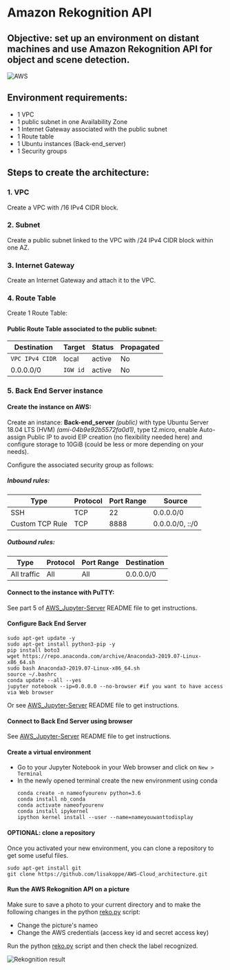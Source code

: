 # Amazon Rekognition API

## Objective: set up an environment on distant machines and use Amazon Rekognition API for object and scene detection.

![AWS](https://github.com/lisakoppe/AWS-Cloud_architecture/blob/master/AWS_Rekognition-API/Screenshots/AWS_rekognition.gif)

## Environment requirements:
- 1 VPC
- 1 public subnet in one Availability Zone
- 1 Internet Gateway associated with the public subnet
- 1 Route table
- 1 Ubuntu instances (Back-end_server)
- 1 Security groups

## Steps to create the architecture:
### 1. VPC
Create a VPC with <IP>/16 IPv4 CIDR block.

### 2. Subnet
Create a public subnet linked to the VPC with <IP>/24 IPv4 CIDR block within one AZ.

### 3. Internet Gateway
Create an Internet Gateway and attach it to the VPC.

### 4. Route Table
Create 1 Route Table:
#### Public Route Table associated to the public subnet:

| Destination        | Target                 | Status   | Propagated  |      
| ------------------ | ---------------------- | -------- | ----------- |
| `VPC IPv4 CIDR`    | local                  | active   | No          |
| 0.0.0.0/0          | `IGW id`               | active   | No          |

### 5. Back End Server instance
#### Create the instance on AWS:
Create an instance: **Back-end_server** *(public)* with type Ubuntu Server 18.04 LTS (HVM) *(ami-04b9e92b5572fa0d1)*, type t2.micro, enable Auto-assign Public IP to avoid EIP creation (no flexibility needed here) and configure storage to 10GiB (could be less or more depending on your needs).

Configure the associated security group as follows:
##### Inbound rules:
| Type            | Protocol   | Port Range  | Source             |
| --------------- | ---------- | ----------- | ------------------ |
| SSH             | TCP        | 22          | 0.0.0.0/0          |
| Custom TCP Rule | TCP        | 8888        | 0.0.0.0/0, ::/0    |

##### Outbound rules:
| Type            | Protocol   | Port Range  | Destination        |
| --------------- | ---------- | ----------- | ------------------ |
| All traffic     | All        | All         | 0.0.0.0/0          |

#### Connect to the instance with PuTTY:
See part 5 of [AWS_Jupyter-Server](https://github.com/lisakoppe/AWS-Cloud_architecture/tree/master/AWS_Jupyter-Server#connection-to-jupyter-server) README file to get instructions.

#### Configure Back End Server
  ```
  sudo apt-get update -y
  sudo apt-get install python3-pip -y
  pip install boto3
  wget https://repo.anaconda.com/archive/Anaconda3-2019.07-Linux-x86_64.sh
  sudo bash Anaconda3-2019.07-Linux-x86_64.sh
  source ~/.bashrc
  conda update --all --yes
  jupyter notebook --ip=0.0.0.0 --no-browser #if you want to have access via Web browser
  ```

Or see [AWS_Jupyter-Server](https://github.com/lisakoppe/AWS-Cloud_architecture/tree/master/AWS_Jupyter-Server#conda-installation) README file to get instructions.

#### Connect to Back End Server using browser
See [AWS_Jupyter-Server](https://github.com/lisakoppe/AWS-Cloud_architecture/tree/master/AWS_Jupyter-Server#connect-to-jupyter-server-using-browser) README file to get instructions.

#### Create a virtual environment
- Go to your Jupyter Notebook in your Web browser and click on `New > Terminal`
- In the newly opened terminal create the new environment using conda
  ```
  conda create -n nameofyourenv python=3.6
  conda install nb_conda
  conda activate nameofyourenv
  conda install ipykernel
  ipython kernel install --user --name=nameyouwanttodisplay
  ```

#### OPTIONAL: clone a repository
Once you activated your new environment, you can clone a repository to get some useful files.

  ```
  sudo apt-get install git
  git clone https://github.com/lisakoppe/AWS-Cloud_architecture.git
  ```

#### Run the AWS Rekognition API on a picture
Make sure to save a photo to your current directory and to make the following changes in the python [reko.py](https://github.com/lisakoppe/AWS-Cloud_architecture/blob/master/AWS_Rekognition-API/reko.py) script:
- Change the picture's nameo
- Change the AWS credentials (access key id and secret access key)

Run the python [reko.py](https://github.com/lisakoppe/AWS-Cloud_architecture/blob/master/AWS_Rekognition-API/reko.py) script and then check the label recognized.

![Rekognition result](https://github.com/lisakoppe/AWS-Cloud_architecture/blob/master/AWS_Rekognition-API/Screenshots/result.PNG)
